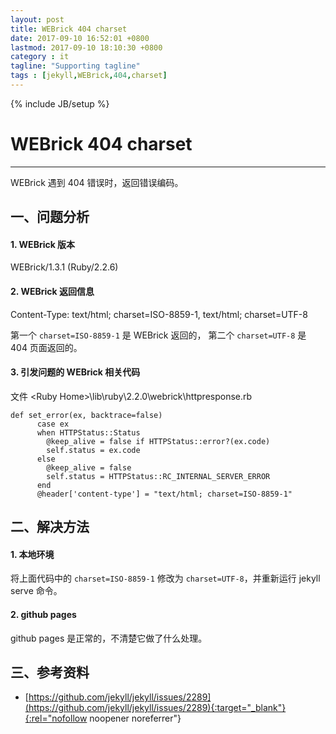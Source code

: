 ```yaml
---
layout: post
title: WEBrick 404 charset
date: 2017-09-10 16:52:01 +0800
lastmod: 2017-09-10 18:10:30 +0800
category : it
tagline: "Supporting tagline"
tags : [jekyll,WEBrick,404,charset]
---
```

{% include JB/setup %}
# WEBrick 404 charset
---
WEBrick 遇到 404 错误时，返回错误编码。 

## 一、问题分析
#### 1. WEBrick 版本  
WEBrick/1.3.1 (Ruby/2.2.6) 
 
#### 2. WEBrick 返回信息  
Content-Type: text/html; charset=ISO-8859-1, text/html; charset=UTF-8

第一个 `charset=ISO-8859-1` 是 WEBrick 返回的，  第二个 `charset=UTF-8` 是 404 页面返回的。  

#### 3. 引发问题的 WEBrick 相关代码  
文件 \<Ruby Home\>\lib\ruby\2.2.0\webrick\httpresponse.rb  
```
def set_error(ex, backtrace=false)
      case ex
      when HTTPStatus::Status
        @keep_alive = false if HTTPStatus::error?(ex.code)
        self.status = ex.code
      else
        @keep_alive = false
        self.status = HTTPStatus::RC_INTERNAL_SERVER_ERROR
      end
      @header['content-type'] = "text/html; charset=ISO-8859-1"
```
<!-- more -->

## 二、解决方法
#### 1. 本地环境  
将上面代码中的 `charset=ISO-8859-1` 修改为 `charset=UTF-8`，并重新运行 jekyll serve 命令。
 
#### 2. github pages  
github pages 是正常的，不清楚它做了什么处理。

## 三、参考资料
- [https://github.com/jekyll/jekyll/issues/2289](https://github.com/jekyll/jekyll/issues/2289){:target="_blank"}{:rel="nofollow noopener noreferrer"}
